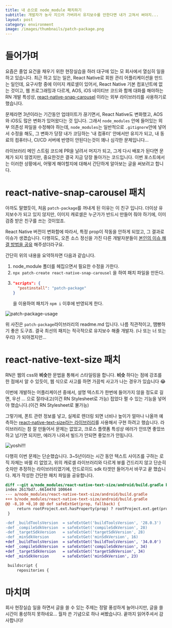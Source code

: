 ```yaml
---
title: 내 손으로 node_module 패치하기
subtitle: 개발자가 농사 지으러 가버려서 유지보수를 안한다면 내가 고쳐서 써야지...
layout: post
category: environment
image: /images/thumbnails/patch-package.png
---
```


# 들어가며

요즘은 졸업 요건을 채우기 위한 현장실습을 하러 대구에 있는 모 회사에서 열심히 일을 하고 있습니다. 최근 하고 있는 일은, React Native로 회원 관리 어플리케이션을 만드는 일인데, 요구사항 중에 이미지 캐로샐이 있어서, React Native 기본 컴포넌트에 없는 것이고, 웹 프로그래밍과 다르게, AOS, iOS 네이티브 코드와 함께 대화를 해야하는 RN 개발 특성상, [react-native-snap-carousel](https://github.com/meliorence/react-native-snap-carousel) 이라는 외부 라이브러리를 사용하기로 했습니다.

문제라면 3년이라는 기간동안 업데이트가 끊기면서, React Native도 변화했고, AOS와 iOS도 많은 변화가 있어왔다는 것 입니다. 그래서 `node_modules` 안에 들어있는 외부 의존성 파일을 수정해야 하는데, `node_modules`는 일반적으로 `.gitignore`안에 넣어서 수정을 해도, 그 변화가 당장 내가 코딩하는 '내 컴퓨터' 안에서만 유지가 되고, 내 동료의 컴퓨터나, CI/CD 서버에 반영이 안된다는것이 꽤나 심각한 문제입니다...

라이브러리 메인 스트림 코드에 PR을 날려서 머지가 되고, 그게 다시 배포가 된다면 문제가 되지 않겠지만, 중요한것은 결국 지금 당장 돌아가는 코드입니다. 이번 포스트에서는 이러한 상황에서, 어떻게 해야할지에 대해서 간단하게 알아보는 글을 써보려고 합니다.

# react-native-snap-carousel 패치

아까도 말했듯이, 처음 `patch-package`를 꺼내게 된 이유는 이 친구 입니다. 더이상 유지보수가 되고 있지 않지만, 이미지 캐로셀은 누군가가 반드시 만들어 줘야 하기에, 이미 검증 받은 친구를 쓰는 것이었죠.

React Native 버전이 변화함에 따라서, 특정 prop이 작동을 안하게 되었고, 그 결과로 이슈가 생겼습니다. 다행히도, 오픈 소스 정신을 가진 다른 개발자분들이 [본인의 이슈 해결 방법을 공유](https://github.com/meliorence/react-native-snap-carousel/issues/961) 해주셨더라구요.

간단히 위의 내용을 요약하자면 다음과 같습니다.

1. node_module 폴더를 헤집으면서 필요한 수정을 가한다.
2. `npx patch-create react-native-snap-carousel` 을 하여 패치 파일을 만든다.
3. ```json
   "scripts": {
     "postinstall": "patch-package"
   }
   ```
   을 이용하여 패치가 `npm i` 이후에 반영되게 한다.

![patch-package-usage](/images/environment/patch-package-usage.png)

위 사진은 `patch-package`라이브러리의 readme.md 입니다. 나름 직관적이고, 떔빵하기 좋은 도구죠. 결국 최선의 패치는 적극적으로 유지보수 해줄 개발자. (나 또는 너 또는 우리) 가 되야겠지만...

# react-native-text-size 패치

RN은 웹의 css와 **비슷**한 문법을 통해서 스타일링을 합니다. **비슷** 하다는 점에 강조를 한 점에서 알 수 있듯이, 웹 식으로 사고를 하면 가끔씩 사고가 나는 경우가 있습니다 😂

이번에 개발하는 어플리케이션 중에서, 설명 텍스트가 한번에 들어가지 않을 정도로 길면, 우선 ... 으로 잘라내고(이건 RN Stylesheet로 가능) 접었다 펼 수 있는 기능을 넣어야 했습니다.(이건 RN Stylesheet로 불가능)

그렇기에, 폰트 관련 정보를 넣고, 실제로 렌더링 되면 너비나 높이가 얼마나 나올까 예측하는 [react-native-text-size라는 라이브러리](https://www.npmjs.com/package/react-native-text-size)를 사용해서 구현 하려고 했습니다. 라이브러리는 참 잘 만들어서 문제는 없었고, 크로스 플랫폼 특성상 에러가 안뜨면 좋았쓰 하고 넘기면 되지만, 에러가 나와서 빌드가 안되면 좋았쓰가 안됩니다.

![yoshi!!!](/images/environment/meme-cat.jpeg)

다행히 이번 문제는 단순했습니다. 3~5년이라는 시간 동안 텍스트 사이즈를 구하는 로직 자체는 바뀔 리 없었고, 위의 캐로셀 라이브러리와 다르게 뷰를 건드리지 않고 단순히 숫자만 추정하는 라이브러리였기에, 안드로이드 sdk 타겟만 들어가서 바꾸고 끝 했습니다. 제가 작성한 간단한 패치 파일을 공유합니다.

```diff
diff --git a/node_modules/react-native-text-size/android/build.gradle b/node_modules/react-native-text-size/android/build.gradle
index 2617bd7..661447d 100644
--- a/node_modules/react-native-text-size/android/build.gradle
+++ b/node_modules/react-native-text-size/android/build.gradle
@@ -8,10 +8,10 @@ def safeExtGet(prop, fallback) {
     return rootProject.ext.hasProperty(prop) ? rootProject.ext.get(prop) : fallback
 }

-def _buildToolsVersion  = safeExtGet('buildToolsVersion', '28.0.3')
-def _compileSdkVersion  = safeExtGet('compileSdkVersion', 28)
-def _targetSdkVersion   = safeExtGet('targetSdkVersion', 28)
-def _minSdkVersion      = safeExtGet('minSdkVersion', 16)
+def _buildToolsVersion  = safeExtGet('buildToolsVersion', '34.0.0')
+def _compileSdkVersion  = safeExtGet('compileSdkVersion', 34)
+def _targetSdkVersion   = safeExtGet('targetSdkVersion', 34)
+def _minSdkVersion      = safeExtGet('minSdkVersion', 23)

 buildscript {
     repositories {
```

# 마치며

회사 현장실습 일을 하면서 글을 쓸 수 있는 주제는 정말 풍성하게 늘어나지만, 글을 쓸 시간이 풍성하지 못하네요... 월차 쓴 기념으로 하나 써봤습니다. 끝까지 읽어주셔서 감사합니다!
